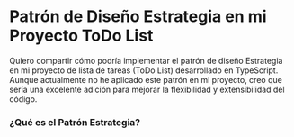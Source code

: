 <h1>Patrón de Diseño Estrategia en mi Proyecto ToDo List</h1>

<span>Quiero compartir cómo podría implementar el patrón de diseño Estrategia en mi proyecto de lista de tareas (ToDo List) desarrollado en TypeScript. Aunque actualmente no he aplicado este patrón en mi proyecto, creo que sería una excelente adición para mejorar la flexibilidad y extensibilidad del código.</span>

<h3>¿Qué es el Patrón Estrategia?</h3>

